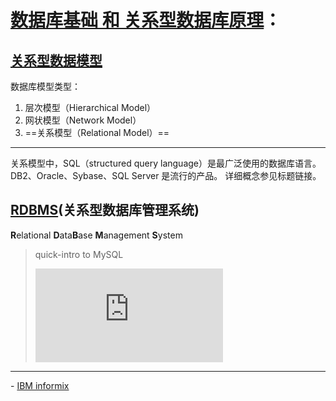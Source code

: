 # [数据库基础 和 关系型数据库原理]( https://pdai.tech/md/db/sql/sql-db.html)：

## [关系型数据模型](https://www.cnblogs.com/cyx-b/p/12686575.html)
数据库模型类型：
1. 层次模型（Hierarchical Model）
2. 网状模型（Network Model）
3. ==关系模型（Relational Model）==

---

关系模型中，SQL（structured query language）是最广泛使用的数据库语言。
DB2、Oracle、Sybase、SQL Server 是流行的产品。
详细概念参见标题链接。

## [RDBMS](https://wiki.jikexueyuan.com/project/sql/rdbms-concepts.html)(关系型数据库管理系统)
**R**elational **D**ata**B**ase **M**anagement **S**ystem


> quick-intro to MySQL
> <iframe src="https://player.bilibili.com/player.html?aid=719375158&bvid=BV1aQ4y1v78U&cid=448049886&page=9" scrolling="no" border="0" frameborder="no" framespacing="0" allowfullscreen="true"> </iframe>



---

\- [IBM informix](https://www.ibm.com/docs/zh/informix-servers/12.10?topic=product_overview) 

